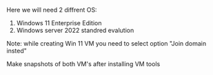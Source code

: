 Here we will need 2 diffrent OS:
1. Windows 11 Enterprise Edition
2. Windows server 2022 standred evalution

Note: while creating Win 11 VM you need to select option "Join domain insted"


Make snapshots of both VM's after installing VM tools